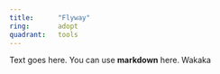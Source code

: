 ```yaml
---
title:      "Flyway"
ring:       adopt
quadrant:   tools
---
```


Text goes here. You can use **markdown** here. Wakaka